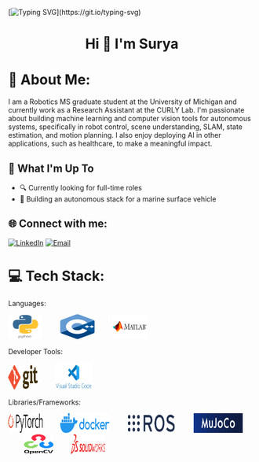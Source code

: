 [![Typing SVG](https://readme-typing-svg.herokuapp.com?font=Courier+new&color=%23808080&size=40&width=800&duration=6969&lines=Welcome+to+my+profile!)](https://git.io/typing-svg)

<h1 align="center">Hi 👋 I'm Surya</h1>

# 💫 About Me:
I am a Robotics MS graduate student at the University of Michigan and currently work as a Research Assistant at the CURLY Lab. I'm passionate about building machine learning and computer vision tools for autonomous systems, specifically in robot control, scene understanding, SLAM, state estimation, and motion planning. I also enjoy deploying AI in other applications, such as healthcare, to make a meaningful impact.

## 🚀 What I'm Up To

- 🔍 Currently looking for full-time roles
- 🤖 Building an autonomous stack for a marine surface vehicle


## 🌐 Connect with me:
[![LinkedIn](https://img.shields.io/badge/LinkedIn-%230077B5.svg?logo=linkedin&logoColor=white)](https://www.linkedin.com/in/spsingh37/)
[![Email](https://img.shields.io/badge/Email-suryasin@umich.edu-blue?style=flat-square&logo=gmail)](mailto:suryasin@umich.edu)

# 💻 Tech Stack:

Languages:
<p align="left">
  <img src="https://github.com/spsingh37/spsingh37/blob/main/python-logo.png" alt="Python" height="50" width="70"/> &emsp;&emsp;
  <img src="https://github.com/spsingh37/spsingh37/blob/main/cpp_logo.png" alt="C++" height="50" width="70"/> &emsp;&emsp;
  <img src="https://github.com/spsingh37/spsingh37/blob/main/MATLAB-logo.png" alt="MATLAB" height="50" width="70"/>
</p>

Developer Tools:
<p align="left">
  <img src="https://github.com/spsingh37/spsingh37/blob/main/git-logo.png" alt="Git" height="50" width="60"/> &emsp;&emsp;
  <img src="https://github.com/spsingh37/spsingh37/blob/main/vscode-logo.png" alt="Visual Studio Code" height="55" width="75"/>
</p>

Libraries/Frameworks:
<p align="left">
  <img src="https://github.com/spsingh37/spsingh37/blob/main/PyTorch_logo_black.svg.png" alt="PyTorch" height="40" width="70"/> &emsp;&emsp;
  <img src="https://github.com/spsingh37/spsingh37/blob/main/docker-logo.png" alt="Docker" width="100" height="40" width="70"/> &emsp;&emsp;
  <img src="https://github.com/spsingh37/spsingh37/blob/main/ros-logo.png" alt="ROS" width="100" height="40" width="70"/> &emsp;&emsp;
  <img src="https://github.com/spsingh37/spsingh37/blob/main/mujoco-logo.jfif" alt="MuJoCo" width="100" height="40" width="70"/> &emsp;&emsp;
  <img src="https://github.com/spsingh37/spsingh37/blob/main/OpenCV_logo_black.png" alt="OpenCV" height="40" width="60"/> &emsp;&emsp;
  <img src="https://github.com/spsingh37/spsingh37/blob/main/solidworks-logo.png" alt="SolidWorks" height="40" width="70"/>
</p>
